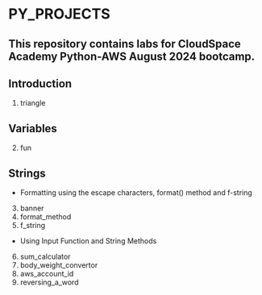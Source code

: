 # PY_PROJECTS
## This repository contains labs for CloudSpace Academy Python-AWS August 2024 bootcamp.
## Introduction
1. triangle
## Variables
2. fun
## Strings
- Formatting using the escape characters, format() method and f-string
3. banner
4. format_method
5. f_string
- Using Input Function and String Methods
6. sum_calculator 
7. body_weight_convertor
8. aws_account_id
9. reversing_a_word 
